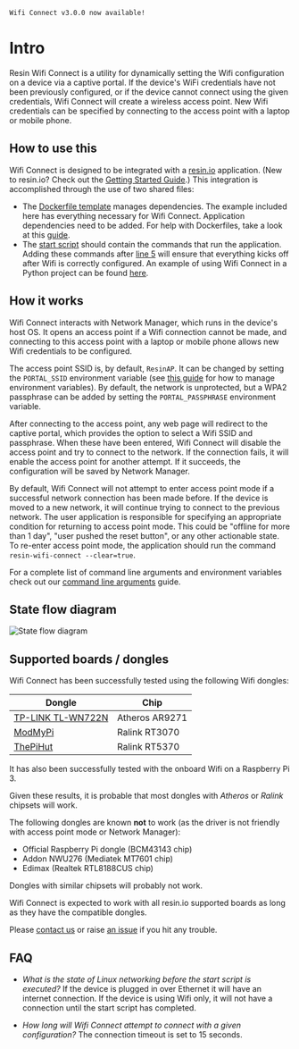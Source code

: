 ```
Wifi Connect v3.0.0 now available!
```

# Intro
Resin Wifi Connect is a utility for dynamically setting the Wifi configuration on a device via a captive portal. If the device's WiFi credentials have not been previously configured, or if the device cannot connect using the given credentials, Wifi Connect will create a wireless access point. New Wifi credentials can be specified by connecting to the access point with a laptop or mobile phone.


## How to use this
Wifi Connect is designed to be integrated with a [resin.io](http://resin.io) application. (New to resin.io? Check out the [Getting Started Guide](http://docs.resin.io/#/pages/installing/gettingStarted.md).) This integration is accomplished through the use of two shared files:
- The [Dockerfile template](./Dockerfile.template) manages dependencies. The example included here has everything necessary for Wifi Connect. Application dependencies need to be added. For help with Dockerfiles, take a look at this [guide](https://docs.resin.io/deployment/dockerfile/).
- The [start script](./start) should contain the commands that run the application. Adding these commands after [line 5](./start#L5) will ensure that everything kicks off after Wifi is correctly configured. 
An example of using Wifi Connect in a Python project can be found [here](https://github.com/resin-io-projects/resin-wifi-connect-example).

## How it works
Wifi Connect interacts with Network Manager, which runs in the device's host OS. It opens an access point if a Wifi connection cannot be made, and connecting to this access point with a laptop or mobile phone allows new Wifi credentials to be configured.

The access point SSID is, by default, `ResinAP`. It can be changed by setting the `PORTAL_SSID` environment variable (see [this guide](https://docs.resin.io/management/env-vars/) for how to manage environment variables). By default, the network is unprotected, but a WPA2 passphrase can be added by setting the `PORTAL_PASSPHRASE` environment variable.

After connecting to the access point, any web page will redirect to the captive portal, which provides the option to select a Wifi SSID and passphrase. When these have been entered, Wifi Connect will disable the access point and try to connect to the network. If the connection fails, it will enable the access point for another attempt. If it succeeds, the configuration will be saved by Network Manager.

By default, Wifi Connect will not attempt to enter access point mode if a successful network connection has been made before. If the device is moved to a new network, it will continue trying to connect to the previous network. The user application is responsible for specifying an appropriate condition for returning to access point mode. This could be "offline for more than 1 day", "user pushed the reset button", or any other actionable state. To re-enter access point mode, the application should run the command `resin-wifi-connect --clear=true`.

For a complete list of command line arguments and environment variables check out our [command line arguments](https://github.com/resin-io/resin-wifi-connect/wiki/Command-Line-Arguments) guide.

## State flow diagram
![State flow diagram](./images/flow.png?raw=true)


## Supported boards / dongles
Wifi Connect has been successfully tested using the following Wifi dongles:

Dongle                                     | Chip
-------------------------------------------|-------------------
[TP-LINK TL-WN722N](http://bit.ly/1P1MdAG) | Atheros AR9271
[ModMyPi](http://bit.ly/1gY3IHF)           | Ralink RT3070
[ThePiHut](http://bit.ly/1LfkCgZ)          | Ralink RT5370

It has also been successfully tested with the onboard Wifi on a Raspberry Pi 3.

Given these results, it is probable that most dongles with *Atheros* or *Ralink* chipsets will work.

The following dongles are known **not** to work (as the driver is not friendly with access point mode or Network Manager):

* Official Raspberry Pi dongle (BCM43143 chip)
* Addon NWU276 (Mediatek MT7601 chip)
* Edimax (Realtek RTL8188CUS chip)

Dongles with similar chipsets will probably not work.

Wifi Connect is expected to work with all resin.io supported boards as long as they have the compatible dongles.

Please [contact us](https://resin.io/community/) or raise [an issue](https://github.com/resin-io/resin-wifi-connect/issues) if you hit any trouble.

## FAQ
* *What is the state of Linux networking before the start script is executed?*
If the device is plugged in over Ethernet it will have an internet connection. If the device is using Wifi only, it will not have a connection until the start script has completed.

* *How long will Wifi Connect attempt to connect with a given configuration?*
The connection timeout is set to 15 seconds.
